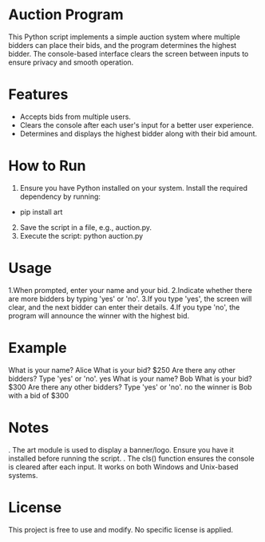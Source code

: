 # Auction Program
This Python script implements a simple auction system where multiple bidders can place their bids, and the program determines the highest bidder. The console-based interface clears the screen between inputs to ensure privacy and smooth operation.

# Features
- Accepts bids from multiple users.
- Clears the console after each user's input for a better user experience.
- Determines and displays the highest bidder along with their bid amount.
# How to Run
1. Ensure you have Python installed on your system.
Install the required dependency by running:
- pip install art
2. Save the script in a file, e.g., auction.py.
3. Execute the script:
python auction.py

# Usage
1.When prompted, enter your name and your bid.
2.Indicate whether there are more bidders by typing 'yes' or 'no'.
3.If you type 'yes', the screen will clear, and the next bidder can enter their details.
4.If you type 'no', the program will announce the winner with the highest bid.

# Example

What is your name? Alice
What is your bid? $250
Are there any other bidders? Type 'yes' or 'no'. yes
What is your name? Bob
What is your bid? $300
Are there any other bidders? Type 'yes' or 'no'. no
the winner is Bob with a bid of $300
# Notes
. The art module is used to display a banner/logo. Ensure you have it installed before running the script.
. The cls() function ensures the console is cleared after each input. It works on both Windows and Unix-based systems.
# License
This project is free to use and modify. No specific license is applied.
